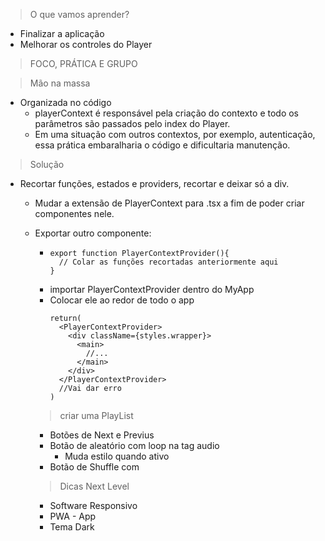 >O que vamos aprender?
 - Finalizar a aplicação
 - Melhorar os controles do Player

> FOCO, PRÁTICA E GRUPO  

>Mão na massa
- Organizada no código
  - playerContext é responsável pela criação do contexto e todo os parâmetros são passados pelo index do Player. 
  - Em uma situação com outros contextos, por exemplo, autenticação, essa prática embaralharia o código e dificultaria manutenção.

>Solução
- Recortar funções, estados e providers, recortar e deixar só a div.
  - Mudar a extensão de PlayerContext para .tsx a fim de poder criar componentes nele.
  - Exportar outro componente:
    - ```tsx
      export function PlayerContextProvider(){
        // Colar as funções recortadas anteriormente aqui
      }
    
    - importar PlayerContextProvider dentro do MyApp
    - Colocar ele ao redor de todo o app
      ```tsx 
      return(
        <PlayerContextProvider>
          <div className={styles.wrapper}>
            <main>
              //...
            </main>
          </div>
        </PlayerContextProvider>
        //Vai dar erro
      )
      ```

     > criar uma PlayList
     - Botões de Next e Previus
     - Botão de aleatório com loop na tag audio
        - Muda estilo quando ativo
     - Botão de Shuffle com



     >Dicas Next Level
     - Software Responsivo
     - PWA - App
     - Tema Dark


      